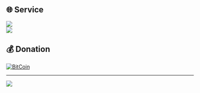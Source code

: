 

## 🌐 Service
[![](https://img.shields.io/badge/out%20of%20service-1.3.8-orange?style=for-the-badge&logo=intel)](htttps://akos.one/hJMdc8Wk) <br/> 
[![](https://img.shields.io/badge/running-1.4-green?style=for-the-badge&logo=AMD)](htttps://akos.one/hJMdc8Wk) <br/> 




  ## 💰 Donation
  [![BitCoin](https://img.shields.io/badge/bc1q7qzvpftqzd7grl30jmmj332d48z6fp4eze08dq-00457C?style=for-the-badge&logo=BitCoin&logoColor=white)](http://www.blankwebsite.com/) 

---
[![](https://visitcount.itsvg.in/api?id=akos-one&icon=0&color=12)](https://akos.one)
